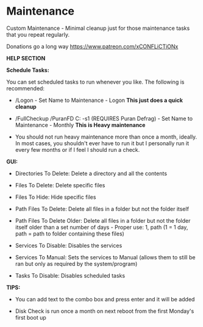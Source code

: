 # Maintenance
  
Custom Maintenance - Minimal cleanup just for those maintenance tasks that you repeat regularly.  
  
Donations go a long way https://www.patreon.com/xCONFLiCTiONx
  
  
<a name="help"></a>
**HELP SECTION**
  
**Schedule Tasks:**  
  
You can set scheduled tasks to run whenever you like. The following is recommended:  
  
- /Logon  - Set Name to Maintenance - Logon **This just does a quick cleanup**
  
- /FullCheckup /PuranFD C: -s1 (REQUIRES Puran Defrag)  - Set Name to Maintenance - Monthly **This is Heavy maintenance**  
  
- You should not run heavy maintenance more than once a month, ideally. In most cases, you shouldn't ever have to run it but I personally run it every few months or if I feel I should run a check.
  
  
**GUI:**  

- Directories To Delete: Delete a directory and all the contents

- Files To Delete: Delete specific files

- Files To Hide: Hide specific files

- Path Files To Delete: Delete all files in a folder but not the folder itself

- Path Files To Delete Older: Delete all files in a folder but not the folder itself older than a set number of days - Proper use: 1, path (1 = 1 day, path = path to folder containing these files)

- Services To Disable: Disables the services

- Services To Manual: Sets the services to Manual (allows them to still be ran but only as required by the system/program)

- Tasks To Disable: Disables scheduled tasks
  
  
**TIPS:**  
  
- You can add text to the combo box and press enter and it will be added

- Disk Check is run once a month on next reboot from the first Monday's first boot up